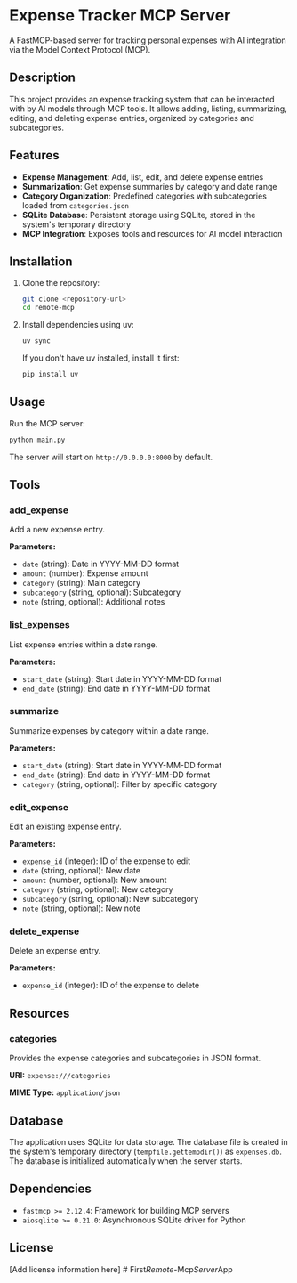 # Expense Tracker MCP Server

A FastMCP-based server for tracking personal expenses with AI integration via the Model Context Protocol (MCP).

## Description

This project provides an expense tracking system that can be interacted with by AI models through MCP tools. It allows adding, listing, summarizing, editing, and deleting expense entries, organized by categories and subcategories.

## Features

- **Expense Management**: Add, list, edit, and delete expense entries
- **Summarization**: Get expense summaries by category and date range
- **Category Organization**: Predefined categories with subcategories loaded from `categories.json`
- **SQLite Database**: Persistent storage using SQLite, stored in the system's temporary directory
- **MCP Integration**: Exposes tools and resources for AI model interaction

## Installation

1. Clone the repository:

   ```bash
   git clone <repository-url>
   cd remote-mcp
   ```

2. Install dependencies using uv:

   ```bash
   uv sync
   ```

   If you don't have uv installed, install it first:

   ```bash
   pip install uv
   ```

## Usage

Run the MCP server:

```bash
python main.py
```

The server will start on `http://0.0.0.0:8000` by default.

## Tools

### add_expense

Add a new expense entry.

**Parameters:**

- `date` (string): Date in YYYY-MM-DD format
- `amount` (number): Expense amount
- `category` (string): Main category
- `subcategory` (string, optional): Subcategory
- `note` (string, optional): Additional notes

### list_expenses

List expense entries within a date range.

**Parameters:**

- `start_date` (string): Start date in YYYY-MM-DD format
- `end_date` (string): End date in YYYY-MM-DD format

### summarize

Summarize expenses by category within a date range.

**Parameters:**

- `start_date` (string): Start date in YYYY-MM-DD format
- `end_date` (string): End date in YYYY-MM-DD format
- `category` (string, optional): Filter by specific category

### edit_expense

Edit an existing expense entry.

**Parameters:**

- `expense_id` (integer): ID of the expense to edit
- `date` (string, optional): New date
- `amount` (number, optional): New amount
- `category` (string, optional): New category
- `subcategory` (string, optional): New subcategory
- `note` (string, optional): New note

### delete_expense

Delete an expense entry.

**Parameters:**

- `expense_id` (integer): ID of the expense to delete

## Resources

### categories

Provides the expense categories and subcategories in JSON format.

**URI:** `expense:///categories`

**MIME Type:** `application/json`

## Database

The application uses SQLite for data storage. The database file is created in the system's temporary directory (`tempfile.gettempdir()`) as `expenses.db`. The database is initialized automatically when the server starts.

## Dependencies

- `fastmcp >= 2.12.4`: Framework for building MCP servers
- `aiosqlite >= 0.21.0`: Asynchronous SQLite driver for Python

## License

[Add license information here]
#   F i r s t _ R e m o t e - _ M c p _ S e r v e r _ A p p  
 